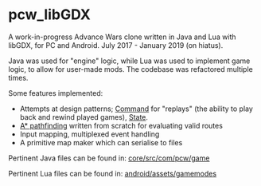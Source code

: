 # pcw_libGDX

A work-in-progress Advance Wars clone written in Java and Lua with libGDX, for PC and Android. July 2017 - January 2019 (on hiatus).

Java was used for "engine" logic, while Lua was used to implement game logic, to allow for user-made mods. The codebase was refactored multiple times.

Some features implemented:
- Attempts at design patterns; [Command](https://gameprogrammingpatterns.com/command.html) for "replays" (the ability to play back and rewind played games), [State](https://gameprogrammingpatterns.com/state.html).
- [A* pathfinding](https://en.wikipedia.org/wiki/A*_search_algorithm) written from scratch for evaluating valid routes
- Input mapping, multiplexed event handling
- A primitive map maker which can serialise to files

Pertinent Java files can be found in:
[core/src/com/pcw/game](https://github.com/JWGpro/pcw_libGDX/tree/master/core/src/com/pcw/game)

Pertinent Lua files can be found in:
[android/assets/gamemodes](https://github.com/JWGpro/pcw_libGDX/tree/master/android/assets/gamemodes)
